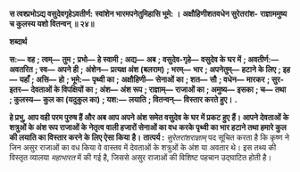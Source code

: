 **स त्वश्प्रभोऽद्य वसुदेवगृहेऽवतीर्ण:** **स्वांशेन भारमपनेतुमिहासि भूमे: ।** **अक्षौहिणीशतवधेन सुरेतरांश-** **राज्ञाममुष्य च कुलस्य यशो वितन्वन् ॥ २४॥** 

**शब्दार्थ** 

**स:—** **वह** **; त्वम्—** **तुम** **; प्रभो—** **हे स्वामी** **; अद्य—** **अब** **; वसुदेव-गृहे—** **वसुदेव के घर में** **; अवतीर्ण:—** **अवतरित** **; स्व—** **अपने ही** **;** **अंशेन—** **प्रत्यक्ष अंश (बलराम)** **; भरम्—** **भार** **; अपनेतुम्—** **हटाने के लिए** **; इह—** **यहाँ** **; असि—** **हो** **; भूमे:—** **पृथ्वी का** **;** **अक्षौहिणी—** **सेनाओं का** **; शत—** **सौ** **; वधेन—** **मारकर** **; सुर-इतर—** **देवताओं के विपक्षियों का** **; अंश—** **अंश रूप** **; राज्ञाम्—** **राजाओं का** **; अमुष्य—** **इसका** **; च—** **तथा** **; कुलस्य—** **कुल का (यदुकुल का)** **; यश:—** **लयाति** **; वितन्वन्—** **विस्तार करते हुए।** **.** 

**हे प्रभु, आप वही परम पुरुष हैं और अब आप अपने अंश समेत वसुदेव के घर में प्रकट हुए** **हैं। आपने देवताओं के शत्रुओं के अंश रूप राजाओं के नेतृत्व वाली हजारों सेनाओं का वध** **करके पृथ्वी का भार हटाने तथा हमारे कुल की लयाति का विस्तार करने के लिए ऐसा किया** **है।** **तात्पर्य :** *सुरेतरांशराज्ञाम्* पद सूचित करता है कि कृष्ण ने जिन असुर राजाओं का वध किया वे वास्तव में देवताओं के शत्रुओं के अंश या अवतार थे। इस तथ्य की विस्तृत व्यालया *महाभारत* में की गई है, जिससे असुर राजाओं की विशिष्ट पहचान उद्घाटित होती है।  